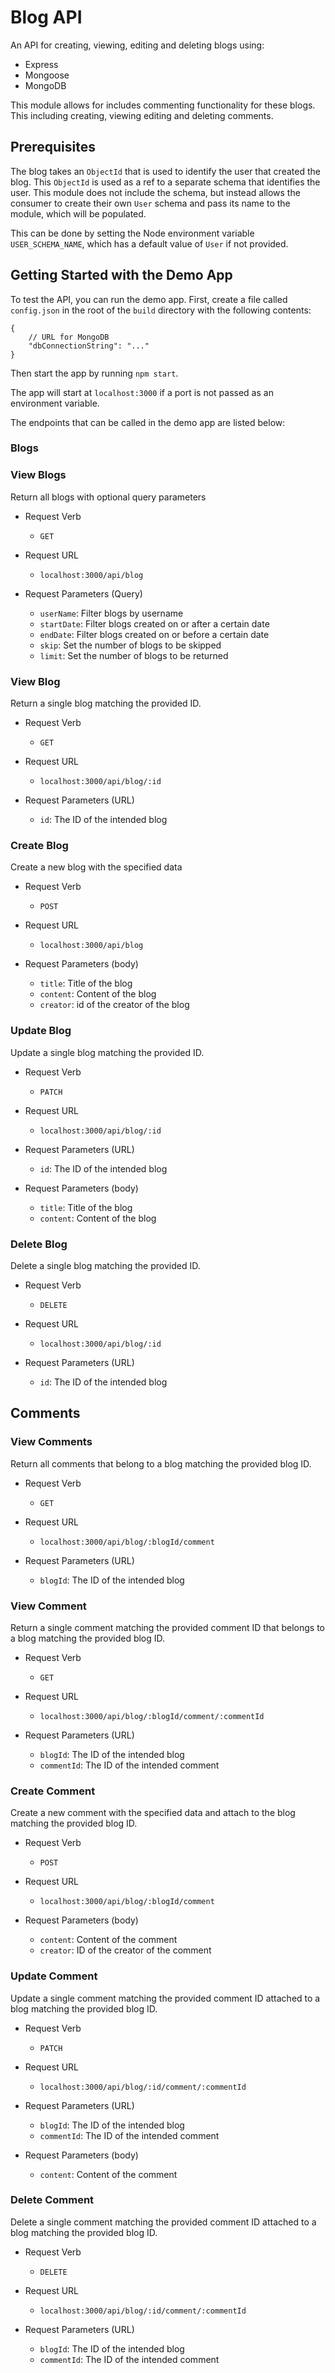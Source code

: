 # Blog API

An API for creating, viewing, editing and deleting blogs using:

* Express
* Mongoose
* MongoDB

This module allows for includes commenting functionality for these
blogs. This including creating, viewing editing and deleting comments.

## Prerequisites
The blog takes an `ObjectId` that is used to identify the user that
created the blog. This `ObjectId` is used as a ref to a separate schema
that identifies the user. This module does not include the schema, but
instead allows the consumer to create their own `User` schema and pass
its name to the module, which will be populated.

This can be done by setting the Node environment variable
`USER_SCHEMA_NAME`, which has a default value of `User` if not
provided. 

## Getting Started with the Demo App

To test the API, you can run the demo app. First, create a file
called `config.json` in the root of the `build` directory with
the following contents: 

```
{
    // URL for MongoDB
    "dbConnectionString": "..."
}
```

Then start the app by running `npm start`.

The app will start at `localhost:3000` if a port is not passed
as an environment variable.

The endpoints that can be called in the demo app are listed below:

### Blogs

### View Blogs
Return all blogs with optional query parameters

* Request Verb
   - `GET`

* Request URL
   - `localhost:3000/api/blog`

* Request Parameters (Query)
   - `userName`: Filter blogs by username
   - `startDate`: Filter blogs created on or after a certain date
   - `endDate`: Filter blogs created on or before a certain date
   - `skip`: Set the number of blogs to be skipped
   - `limit`: Set the number of blogs to be returned

### View Blog
Return a single blog matching the provided ID.

* Request Verb
   - `GET`

* Request URL
   - `localhost:3000/api/blog/:id`

* Request Parameters (URL)
   - `id`: The ID of the intended blog

### Create Blog
Create a new blog with the specified data

* Request Verb
   - `POST`

* Request URL
   - `localhost:3000/api/blog`

* Request Parameters (body)
   - `title`: Title of the blog
   - `content`: Content of the blog
   - `creator`: id of the creator of the blog

### Update Blog
Update a single blog matching the provided ID.

* Request Verb
   - `PATCH`

* Request URL
   - `localhost:3000/api/blog/:id`

* Request Parameters (URL)
   - `id`: The ID of the intended blog

* Request Parameters (body)
  - `title`: Title of the blog
  - `content`: Content of the blog

### Delete Blog
Delete a single blog matching the provided ID.

* Request Verb
   - `DELETE`

* Request URL
   - `localhost:3000/api/blog/:id`

* Request Parameters (URL)
   - `id`: The ID of the intended blog

## Comments

### View Comments
Return all comments that belong to a blog matching the provided blog ID.

* Request Verb
   - `GET`

* Request URL
   - `localhost:3000/api/blog/:blogId/comment`

* Request Parameters (URL)
   - `blogId`: The ID of the intended blog

### View Comment
Return a single comment matching the provided comment ID that belongs
to a blog matching the provided blog ID.

* Request Verb
   - `GET`

* Request URL
   - `localhost:3000/api/blog/:blogId/comment/:commentId`

* Request Parameters (URL)
   - `blogId`: The ID of the intended blog
   - `commentId`: The ID of the intended comment

### Create Comment
Create a new comment with the specified data and attach to the blog
matching the provided blog ID.

* Request Verb
   - `POST`

* Request URL
   - `localhost:3000/api/blog/:blogId/comment`

* Request Parameters (body)
   - `content`: Content of the comment
   - `creator`: ID of the creator of the comment

### Update Comment
Update a single comment matching the provided comment ID attached to
a blog matching the provided blog ID.

* Request Verb
   - `PATCH`

* Request URL
   - `localhost:3000/api/blog/:id/comment/:commentId`

* Request Parameters (URL)
   - `blogId`: The ID of the intended blog
   - `commentId`: The ID of the intended comment

* Request Parameters (body)
  - `content`: Content of the comment

### Delete Comment
Delete a single comment matching the provided comment ID attached to
a blog matching the provided blog ID.

* Request Verb
   - `DELETE`

* Request URL
   - `localhost:3000/api/blog/:id/comment/:commentId`

* Request Parameters (URL)
   - `blogId`: The ID of the intended blog
   - `commentId`: The ID of the intended comment
